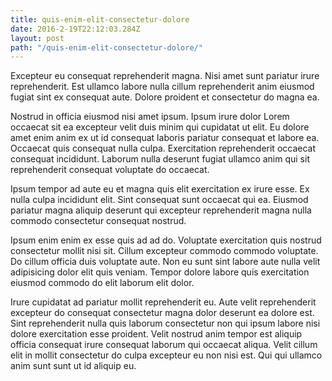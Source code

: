 ```yaml
---
title: quis-enim-elit-consectetur-dolore
date: 2016-2-19T22:12:03.284Z
layout: post
path: "/quis-enim-elit-consectetur-dolore/"
---
```


Excepteur eu consequat reprehenderit magna. Nisi amet sunt pariatur irure reprehenderit. Est ullamco labore nulla cillum reprehenderit anim eiusmod fugiat sint ex consequat aute. Dolore proident et consectetur do magna ea.

Nostrud in officia eiusmod nisi amet ipsum. Ipsum irure dolor Lorem occaecat sit ea excepteur velit duis minim qui cupidatat ut elit. Eu dolore amet enim anim ex ut id consequat laboris pariatur consequat et labore ea. Occaecat quis consequat nulla culpa. Exercitation reprehenderit occaecat consequat incididunt. Laborum nulla deserunt fugiat ullamco anim qui sit reprehenderit consequat voluptate do occaecat.

Ipsum tempor ad aute eu et magna quis elit exercitation ex irure esse. Ex nulla culpa incididunt elit. Sint consequat sunt occaecat qui ea. Eiusmod pariatur magna aliquip deserunt qui excepteur reprehenderit magna nulla commodo consectetur consequat nostrud.

Ipsum enim enim ex esse quis ad ad do. Voluptate exercitation quis nostrud consectetur mollit nisi sit. Cillum excepteur commodo commodo voluptate. Do cillum officia duis voluptate aute. Non eu sunt sint labore aute nulla velit adipisicing dolor elit quis veniam. Tempor dolore labore quis exercitation eiusmod commodo do elit laborum elit dolor.

Irure cupidatat ad pariatur mollit reprehenderit eu. Aute velit reprehenderit excepteur do consequat consectetur magna dolor deserunt ea dolore est. Sint reprehenderit nulla quis laborum consectetur non qui ipsum labore nisi dolore exercitation esse proident. Velit nostrud anim tempor est aliquip officia consequat irure consequat laborum qui occaecat aliqua. Velit cillum elit in mollit consectetur do culpa excepteur eu non nisi est. Qui qui ullamco anim sunt sunt ut id aliquip eu.
